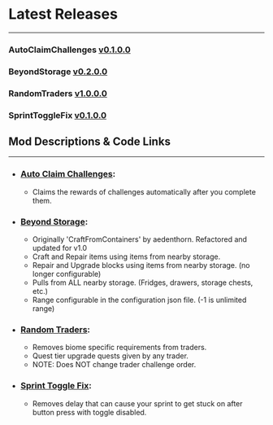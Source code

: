 # Latest Releases

---

### AutoClaimChallenges [v0.1.0.0](https://github.com/unv-annihilator/7D2D_Mods/releases/tag/AutoClaimChallenges_v0.1.0.0)

### BeyondStorage [v0.2.0.0](https://github.com/unv-annihilator/7D2D_Mods/releases/tag/BeyondStorage_v0.1.0.0)

### RandomTraders [v1.0.0.0](https://github.com/unv-annihilator/7D2D_Mods/releases/tag/RandomTraders_v1.0.0.0)

### SprintToggleFix [v0.1.0.0](https://github.com/unv-annihilator/7D2D_Mods/releases/tag/SprintToggleFix_v0.1.0.0)


## Mod Descriptions & Code Links

---

- ### [Auto Claim Challenges](https://github.com/unv-annihilator/7D2D_Mods/tree/master/AutoClaimChallenges):
  - Claims the rewards of challenges automatically after you complete them.

- ### [Beyond Storage](https://github.com/unv-annihilator/7D2D_Mods/tree/master/BeyondStorage): 
  - Originally 'CraftFromContainers' by aedenthorn. Refactored and updated for v1.0
  - Craft and Repair items using items from nearby storage.
  - Repair and Upgrade blocks using items from nearby storage. (no longer configurable)
  - Pulls from ALL nearby storage. (Fridges, drawers, storage chests, etc.)
  - Range configurable in the configuration json file. (-1 is unlimited range)

- ### [Random Traders](https://github.com/unv-annihilator/7D2D_Mods/tree/master/RandomTraders):
  - Removes biome specific requirements from traders.
  - Quest tier upgrade quests given by any trader.
  - NOTE: Does NOT change trader challenge order.

- ### [Sprint Toggle Fix](https://github.com/unv-annihilator/7D2D_Mods/tree/master/SprintToggleFix):
  - Removes delay that can cause your sprint to get stuck on after button press with toggle disabled. 
